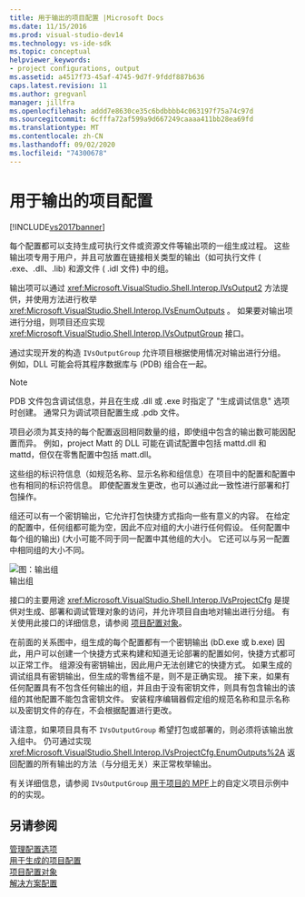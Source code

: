 ```yaml
---
title: 用于输出的项目配置 |Microsoft Docs
ms.date: 11/15/2016
ms.prod: visual-studio-dev14
ms.technology: vs-ide-sdk
ms.topic: conceptual
helpviewer_keywords:
- project configurations, output
ms.assetid: a4517f73-45af-4745-9d7f-9fddf887b636
caps.latest.revision: 11
ms.author: gregvanl
manager: jillfra
ms.openlocfilehash: addd7e8630ce35c6bdbbbb4c063197f75a74c97d
ms.sourcegitcommit: 6cfffa72af599a9d667249caaaa411bb28ea69fd
ms.translationtype: MT
ms.contentlocale: zh-CN
ms.lasthandoff: 09/02/2020
ms.locfileid: "74300678"
---
```

# <a name="project-configuration-for-output"></a>用于输出的项目配置
[!INCLUDE[vs2017banner](../../includes/vs2017banner.md)]

每个配置都可以支持生成可执行文件或资源文件等输出项的一组生成过程。 这些输出项专用于用户，并且可放置在链接相关类型的输出（如可执行文件 ( .exe、.dll、.lib) 和源文件 ( .idl 文件) 中的组。  
  
 输出项可以通过 <xref:Microsoft.VisualStudio.Shell.Interop.IVsOutput2> 方法提供，并使用方法进行枚举 <xref:Microsoft.VisualStudio.Shell.Interop.IVsEnumOutputs> 。 如果要对输出项进行分组，则项目还应实现 <xref:Microsoft.VisualStudio.Shell.Interop.IVsOutputGroup> 接口。  
  
 通过实现开发的构造 `IVsOutputGroup` 允许项目根据使用情况对输出进行分组。 例如，DLL 可能会将其程序数据库与 (PDB) 组合在一起。  
  
> [!NOTE]
> PDB 文件包含调试信息，并且在生成 .dll 或 .exe 时指定了 "生成调试信息" 选项时创建。 通常只为调试项目配置生成 .pdb 文件。  
  
 项目必须为其支持的每个配置返回相同数量的组，即使组中包含的输出数可能因配置而异。 例如，project Matt 的 DLL 可能在调试配置中包括 mattd.dll 和 mattd，但仅在零售配置中包括 matt.dll。  
  
 这些组的标识符信息（如规范名称、显示名称和组信息）在项目中的配置和配置中也有相同的标识符信息。 即使配置发生更改，也可以通过此一致性进行部署和打包操作。  
  
 组还可以有一个密钥输出，它允许打包快捷方式指向一些有意义的内容。 在给定的配置中，任何组都可能为空，因此不应对组的大小进行任何假设。 任何配置中每个组的输出)  (大小可能不同于同一配置中其他组的大小。 它还可以与另一配置中相同组的大小不同。  
  
 ![图：输出组](../../extensibility/internals/media/vsoutputgroups.gif "vsOutputGroups")  
输出组  
  
 接口的主要用途 <xref:Microsoft.VisualStudio.Shell.Interop.IVsProjectCfg> 是提供对生成、部署和调试管理对象的访问，并允许项目自由地对输出进行分组。 有关使用此接口的详细信息，请参阅 [项目配置对象](../../extensibility/internals/project-configuration-object.md)。  
  
 在前面的关系图中，组生成的每个配置都有一个密钥输出 (bD.exe 或 b.exe) 因此，用户可以创建一个快捷方式来构建和知道无论部署的配置如何，快捷方式都可以正常工作。 组源没有密钥输出，因此用户无法创建它的快捷方式。 如果生成的调试组具有密钥输出，但生成的零售组不是，则不是正确实现。 接下来，如果有任何配置具有不包含任何输出的组，并且由于没有密钥文件，则具有包含输出的该组的其他配置不能包含密钥文件。 安装程序编辑器假定组的规范名称和显示名称以及密钥文件的存在，不会根据配置进行更改。  
  
 请注意，如果项目具有不 `IVsOutputGroup` 希望打包或部署的，则必须将该输出放入组中。 仍可通过实现 <xref:Microsoft.VisualStudio.Shell.Interop.IVsProjectCfg.EnumOutputs%2A> 返回配置的所有输出的方法（与分组无关）来正常枚举输出。  
  
 有关详细信息，请参阅 `IVsOutputGroup` [用于项目的 MPF](https://archive.codeplex.com/?p=mpfproj12)上的自定义项目示例中的的实现。  
  
## <a name="see-also"></a>另请参阅  
 [管理配置选项](../../extensibility/internals/managing-configuration-options.md)   
 [用于生成的项目配置](../../extensibility/internals/project-configuration-for-building.md)   
 [项目配置对象](../../extensibility/internals/project-configuration-object.md)   
 [解决方案配置](../../extensibility/internals/solution-configuration.md)
